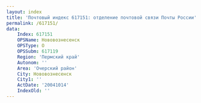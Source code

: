 ```yaml
---
layout: index
title: 'Почтовый индекс 617151: отделение почтовой связи Почты России'
permalink: /617151/
data:
    Index: 617151
    OPSName: Нововознесенск
    OPSType: О
    OPSSubm: 617119
    Region: 'Пермский край'
    Autonom: ''
    Area: 'Очерский район'
    City: Нововознесенск
    City1: ''
    ActDate: '20041014'
    IndexOld: ''
---
```

